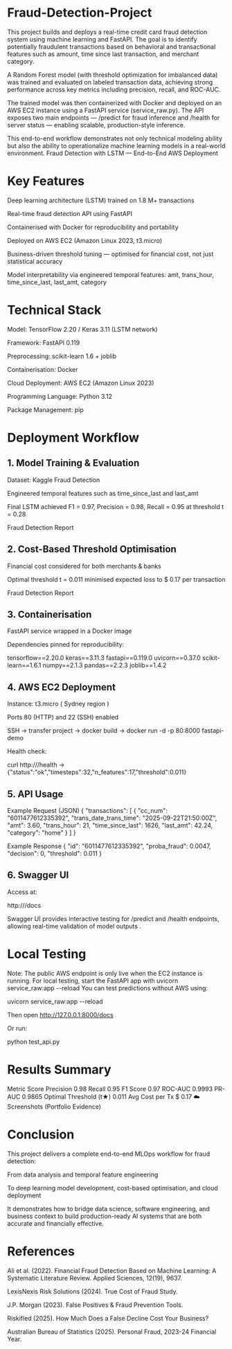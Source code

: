 # Fraud-Detection-Project
This project builds and deploys a real-time credit card fraud detection system using machine learning and FastAPI. The goal is to identify potentially fraudulent transactions based on behavioral and transactional features such as amount, time since last transaction, and merchant category.

A Random Forest model (with threshold optimization for imbalanced data) was trained and evaluated on labeled transaction data, achieving strong performance across key metrics including precision, recall, and ROC-AUC.

The trained model was then containerized with Docker and deployed on an AWS EC2 instance using a FastAPI service (service_raw.py). The API exposes two main endpoints — /predict for fraud inference and /health for server status — enabling scalable, production-style inference.

This end-to-end workflow demonstrates not only technical modeling ability but also the ability to operationalize machine learning models in a real-world environment.
Fraud Detection with LSTM — End-to-End AWS Deployment

# Key Features

Deep learning architecture (LSTM) trained on 1.8 M+ transactions

Real-time fraud detection API using FastAPI

Containerised with Docker for reproducibility and portability

Deployed on AWS EC2 (Amazon Linux 2023, t3.micro)

Business-driven threshold tuning — optimised for financial cost, not just statistical accuracy

Model interpretability via engineered temporal features:
amt, trans_hour, time_since_last, last_amt, category

# Technical Stack
Model:	TensorFlow 2.20 / Keras 3.11 (LSTM network)

Framework:	FastAPI 0.119

Preprocessing:	scikit-learn 1.6 + joblib

Containerisation:	Docker

Cloud Deployment:	AWS EC2 (Amazon Linux 2023)

Programming Language:	Python 3.12

Package Management:	pip


# Deployment Workflow

## 1. Model Training & Evaluation

Dataset: Kaggle Fraud Detection

Engineered temporal features such as time_since_last and last_amt

Final LSTM achieved F1 = 0.97, Precision = 0.98, Recall = 0.95 at threshold t = 0.28 

Fraud Detection Report

## 2. Cost-Based Threshold Optimisation

Financial cost considered for both merchants & banks

Optimal threshold t = 0.011 minimised expected loss to $ 0.17 per transaction 

Fraud Detection Report

## 3. Containerisation

FastAPI service wrapped in a Docker image

Dependencies pinned for reproducibility:

tensorflow==2.20.0
keras==3.11.3
fastapi==0.119.0
uvicorn==0.37.0
scikit-learn==1.6.1
numpy==2.1.3
pandas==2.2.3
joblib==1.4.2

## 4. AWS EC2 Deployment

Instance: t3.micro ( Sydney region )

Ports 80 (HTTP) and 22 (SSH) enabled

SSH → transfer project → docker build → docker run -d -p 80:8000 fastapi-demo

Health check:

curl http://<EC2-IP>/health
 → {"status":"ok","timesteps":32,"n_features":17,"threshold":0.011}

## 5. API Usage
Example Request (JSON)
{
  "transactions": [
    {
      "cc_num": "6011477612335392",
      "trans_date_trans_time": "2025-09-22T21:50:00Z",
      "amt": 3.60,
      "trans_hour": 21,
      "time_since_last": 1626,
      "last_amt": 42.24,
      "category": "home"
    }
  ]
}

Example Response
{
  "id": "6011477612335392",
  "proba_fraud": 0.0047,
  "decision": 0,
  "threshold": 0.011
}

## 6. Swagger UI

Access at:

http://<EC2-IP>/docs


Swagger UI provides interactive testing for /predict and /health endpoints, allowing real-time validation of model outputs .

# Local Testing
Note: The public AWS endpoint is only live when the EC2 instance is running.
For local testing, start the FastAPI app with uvicorn service_raw:app --reload
You can test predictions without AWS using:

uvicorn service_raw:app --reload


Then open http://127.0.0.1:8000/docs

Or run:

python test_api.py

# Results Summary
Metric	Score
Precision	0.98
Recall	0.95
F1 Score	0.97
ROC-AUC	0.9993
PR-AUC	0.9865
Optimal Threshold (t★)	0.011
Avg Cost per Tx	$ 0.17
☁️ Screenshots (Portfolio Evidence)

# Conclusion

This project delivers a complete end-to-end MLOps workflow for fraud detection:

From data analysis and temporal feature engineering

To deep learning model development, cost-based optimisation, and cloud deployment

It demonstrates how to bridge data science, software engineering, and business context to build production-ready AI systems that are both accurate and financially effective.

# References

Ali et al. (2022). Financial Fraud Detection Based on Machine Learning: A Systematic Literature Review. Applied Sciences, 12(19), 9637.

LexisNexis Risk Solutions (2024). True Cost of Fraud Study.

J.P. Morgan (2023). False Positives & Fraud Prevention Tools.

Riskified (2025). How Much Does a False Decline Cost Your Business?

Australian Bureau of Statistics (2025). Personal Fraud, 2023-24 Financial Year.

